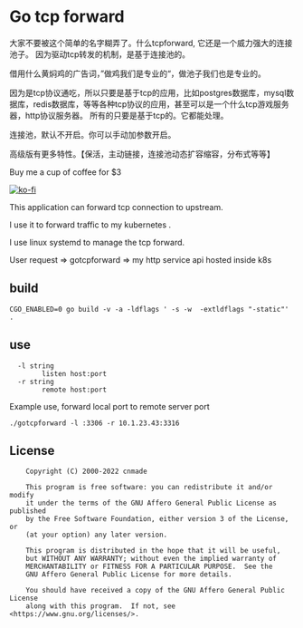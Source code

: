 # Go tcp forward

大家不要被这个简单的名字糊弄了。什么tcpforward, 它还是一个威力强大的连接池子。
因为驱动tcp转发的机制，是基于连接池的。

借用什么黄焖鸡的广告词，”做鸡我们是专业的“，做池子我们也是专业的。

因为是tcp协议通吃，所以只要是基于tcp的应用，比如postgres数据库，mysql数据库，redis数据库，等等各种tcp协议的应用，甚至可以是一个什么tcp游戏服务器，http协议服务器。
所有的只要是基于tcp的。它都能处理。

连接池，默认不开启。你可以手动加参数开启。

高级版有更多特性。【保活，主动链接，连接池动态扩容缩容，分布式等等】

Buy me a cup of coffee for $3

[![ko-fi](https://ko-fi.com/img/githubbutton_sm.svg)](https://ko-fi.com/M4M54KKIF)

This application can forward tcp connection to upstream.

I use it to forward traffic to my kubernetes .

I use linux systemd to manage the tcp forward.

User request  => gotcpforward  =>   my http service api hosted inside k8s

## build

```
CGO_ENABLED=0 go build -v -a -ldflags ' -s -w  -extldflags "-static"' .
```

## use

```
  -l string
    	listen host:port
  -r string
    	remote host:port

```

Example use, forward local port to remote server port

```
./gotcpforward -l :3306 -r 10.1.23.43:3316
```


## License

```
    Copyright (C) 2000-2022 cnmade

    This program is free software: you can redistribute it and/or modify
    it under the terms of the GNU Affero General Public License as published
    by the Free Software Foundation, either version 3 of the License, or
    (at your option) any later version.

    This program is distributed in the hope that it will be useful,
    but WITHOUT ANY WARRANTY; without even the implied warranty of
    MERCHANTABILITY or FITNESS FOR A PARTICULAR PURPOSE.  See the
    GNU Affero General Public License for more details.

    You should have received a copy of the GNU Affero General Public License
    along with this program.  If not, see <https://www.gnu.org/licenses/>.
```
